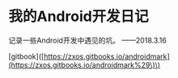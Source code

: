 # 我的Android开发日记

记录一些Android开发中遇见的坑。   ——2018.3.16

\[gitbook\]\([https://zxos.gitbooks.io/androidmark](https://zxos.gitbooks.io/androidmark%29\)\)

